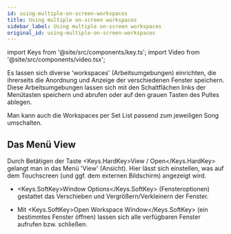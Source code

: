 ```yaml
---
id: using-multiple-on-screen-workspaces
title: Using multiple on-screen workspaces
sidebar_label: Using multiple on-screen workspaces
original_id: using-multiple-on-screen-workspaces
---
```


import Keys from '@site/src/components/key.ts';
import Video from '@site/src/components/video.tsx';

Es lassen sich diverse 'workspaces' (Arbeitsumgebungen) einrichten, die
ihrerseits die Anordnung und Anzeige der verschiedenen Fenster
speichern. Diese Arbeitsumgebungen lassen sich mit den Schaltflächen
links der Menütasten speichern und abrufen oder auf den grauen Tasten
des Pultes ablegen.

Man kann auch die Workspaces per Set List passend zum jeweiligen Song
umschalten.

## Das Menü View

Durch Betätigen der Taste <Keys.HardKey>View / Open</Keys.HardKey> gelangt man in das Menü
'View' (Ansicht). Hier lässt sich einstellen, was auf dem Touchscreen
(und ggf. dem externen Bildschirm) angezeigt wird.

-   <Keys.SoftKey>Window Options</Keys.SoftKey> (Fensteroptionen) gestattet das Verschieben und
    Vergrößern/Verkleinern der Fenster.

-   Mit <Keys.SoftKey>Open Workspace Window</Keys.SoftKey> (ein bestimmtes Fenster öffnen) lassen
    sich alle verfügbaren Fenster aufrufen bzw. schließen.


